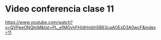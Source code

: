 # Video conferencia clase 11

https://www.youtube.com/watch?v=QVPeeONQtnM&list=PL_e1MGyhFHIdHmbh5B63caAOExD3A0wcF&index=11